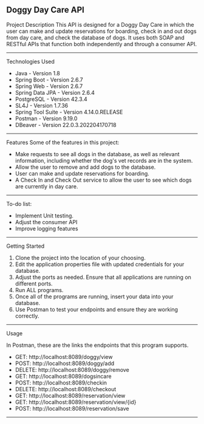 Doggy Day Care API
------------------------

Project Description
This API is designed for a Doggy Day Care in which the user can make and update reservations for boarding, check in and out dogs from day care, and check the database of dogs. It uses both SOAP and RESTful APIs that function both independently and through a consumer API.

------------------------

Technologies Used
- Java - Version 1.8
- Spring Boot - Version 2.6.7
- Spring Web - Version 2.6.7
- Spring Data JPA - Version 2.6.4
- PostgreSQL - Version 42.3.4
- SL4J - Version 1.7.36
- Spring Tool Suite - Version 4.14.0.RELEASE
- Postman - Version 9.19.0
- DBeaver - Version 22.0.3.202204170718

------------------------

Features
Some of the features in this project:
- Make requests to see all dogs in the database, as well as relevant information, including whether the dog's vet records are in the system.
- Allow the user to remove and add dogs to the database.
- User can make and update reservations for boarding.
- A Check In and Check Out service to allow the user to see which dogs are currently in day care.

------------------------

To-do list:

- Implement Unit testing.
- Adjust the consumer API
- Improve logging features

------------------------

Getting Started

1. Clone the project into the location of your choosing.
2. Edit the application properties file with updated credentials for your database.
3. Adjust the ports as needed. Ensure that all applications are running on different ports.
4. Run ALL programs.
5. Once all of the programs are running, insert your data into your database.
6. Use Postman to test your endpoints and ensure they are working correctly.

------------------------

Usage

In Postman, these are the links the endpoints that this program supports.

- GET: http://localhost:8089/doggy/view
- POST: http://localhost:8089/doggy/add
- DELETE: http://localhost:8089/doggy/remove
- GET: http://localhost:8089/dogsincare
- POST: http://localhost:8089/checkin
- DELETE: http://localhost:8089/checkout
- GET: http://localhost:8089/reservation/view
- GET: http://localhost:8089/reservation/view/{id}
- POST: http://localhost:8089/reservation/save

------------------------

